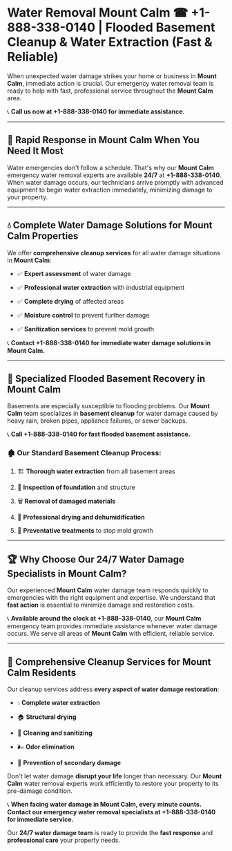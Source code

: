 # Water Removal Mount Calm ☎ +1-888-338-0140 | Flooded Basement Cleanup & Water Extraction (Fast & Reliable)

When unexpected water damage strikes your home or business in **Mount Calm**, immediate action is crucial. Our emergency water removal team is ready to help with fast, professional service throughout the **Mount Calm** area. 

📞 **Call us now at +1-888-338-0140 for immediate assistance.**
---
## 🚀 Rapid Response in Mount Calm When You Need It Most
Water emergencies don't follow a schedule. That's why our **Mount Calm** emergency water removal experts are available **24/7** at **+1-888-338-0140**. When water damage occurs, our technicians arrive promptly with advanced equipment to begin water extraction immediately, minimizing damage to your property.
---
## 💧 Complete Water Damage Solutions for Mount Calm Properties
We offer **comprehensive cleanup services** for all water damage situations in **Mount Calm**:
- ✅ **Expert assessment** of water damage  
- ✅ **Professional water extraction** with industrial equipment  
- ✅ **Complete drying** of affected areas  
- ✅ **Moisture control** to prevent further damage  
- ✅ **Sanitization services** to prevent mold growth  
📞 **Contact +1-888-338-0140 for immediate water damage solutions in Mount Calm.**
---
## 🌊 Specialized Flooded Basement Recovery in Mount Calm
Basements are especially susceptible to flooding problems. Our **Mount Calm** team specializes in **basement cleanup** for water damage caused by heavy rain, broken pipes, appliance failures, or sewer backups. 
📞 **Call +1-888-338-0140 for fast flooded basement assistance.**
### 🏚️ Our Standard Basement Cleanup Process:
1. 🏗️ **Thorough water extraction** from all basement areas  
2. 🔎 **Inspection of foundation** and structure  
3. 🗑️ **Removal of damaged materials**  
4. 💨 **Professional drying and dehumidification**  
5. 🚫 **Preventative treatments** to stop mold growth  
---
## 🏆 Why Choose Our 24/7 Water Damage Specialists in Mount Calm?
Our experienced **Mount Calm** water damage team responds quickly to emergencies with the right equipment and expertise. We understand that **fast action** is essential to minimize damage and restoration costs.
📞 **Available around the clock at +1-888-338-0140**, our **Mount Calm** emergency team provides immediate assistance whenever water damage occurs. We serve all areas of **Mount Calm** with efficient, reliable service.
---
## 🧹 Comprehensive Cleanup Services for Mount Calm Residents
Our cleanup services address **every aspect of water damage restoration**:
- 💧 **Complete water extraction**  
- 🏠 **Structural drying**  
- 🧼 **Cleaning and sanitizing**  
- 🌬️ **Odor elimination**  
- 🚫 **Prevention of secondary damage**  
Don't let water damage **disrupt your life** longer than necessary. Our **Mount Calm** water removal experts work efficiently to restore your property to its pre-damage condition.
📞 **When facing water damage in Mount Calm, every minute counts. Contact our emergency water removal specialists at +1-888-338-0140 for immediate service.**
Our **24/7 water damage team** is ready to provide the **fast response** and **professional care** your property needs.

